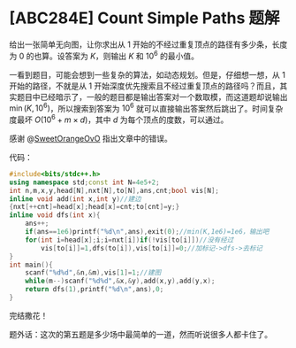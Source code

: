 # [ABC284E] Count Simple Paths 题解
给出一张简单无向图，让你求出从 $1$ 开始的不经过重复顶点的路径有多少条，长度为 $0$ 的也算。设答案为 $K$，则输出 $K$ 和 $10^6$ 的最小值。

一看到题目，可能会想到一些复杂的算法，如动态规划。但是，仔细想一想，从 $1$ 开始的路径，不就是从 $1$ 开始深度优先搜索且不经过重复顶点的路径吗？而且，其实题目中已经暗示了，一般的题目都是输出答案对一个数取模，而这道题却说输出 $\min(K,10^6)$，所以搜索到答案为 $10^6$ 就可以直接输出答案然后跳出了。时间复杂度最坏 $O(10^6+m\times d)$，其中 $d$ 为每个顶点的度数，可以通过。

感谢 @[SweetOrangeOvO](https://www.luogu.com.cn/user/236862) 指出文章中的错误。

代码：

```cpp
#include<bits/stdc++.h>
using namespace std;const int N=4e5+2;
int n,m,x,y,head[N],nxt[N],to[N],ans,cnt;bool vis[N];
inline void add(int x,int y)//建边
{nxt[++cnt]=head[x];head[x]=cnt;to[cnt]=y;}
inline void dfs(int x){
	ans++;
	if(ans==1e6)printf("%d\n",ans),exit(0);//min(K,1e6)=1e6，输出吧
	for(int i=head[x];i;i=nxt[i])if(!vis[to[i]])//没有经过
		vis[to[i]]=1,dfs(to[i]),vis[to[i]]=0;//加标记->dfs->去标记
}
int main(){
	scanf("%d%d",&n,&m),vis[1]=1;//建图
	while(m--)scanf("%d%d",&x,&y),add(x,y),add(y,x);
	return dfs(1),printf("%d\n",ans),0;
}
```

完结撒花！

题外话：这次的第五题是多少场中最简单的一道，然而听说很多人都卡住了。